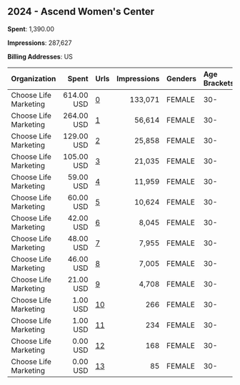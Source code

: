 ## 2024 - Ascend Women's Center 
**Spent**: 1,390.00

**Impressions**: 287,627

**Billing Addresses**: US

|Organization|Spent|Urls|Impressions|Genders|Age Brackets|Country Codes|
|:---|---:|:---|---:|:---|:---|:---|
|Choose Life Marketing|614.00 USD|[0](https://www.snap.com/political-ads/asset/691516db66fdc01a6cb23a36d16a56e0a8579cb63f1a35fdc4f408d0212ff03c?mediaType=png)|133,071|FEMALE|30-|united states|
|Choose Life Marketing|264.00 USD|[1](https://www.snap.com/political-ads/asset/61921feefa10d61525a083bbd5a3a7946576f6dd0479668069cd1fdc2e38408f?mediaType=png)|56,614|FEMALE|30-|united states|
|Choose Life Marketing|129.00 USD|[2](https://www.snap.com/political-ads/asset/75adb4279688d6ed8db85f9cddaa61f28afcf0a0e74965ed014d1101bd2894cb?mediaType=png)|25,858|FEMALE|30-|united states|
|Choose Life Marketing|105.00 USD|[3](https://www.snap.com/political-ads/asset/54237e9201f5026a623b3077663e0637f9110ab2e17a8847a470913b8d332ce4?mediaType=png)|21,035|FEMALE|30-|united states|
|Choose Life Marketing|59.00 USD|[4](https://www.snap.com/political-ads/asset/aa7b1ee96c6a73419723fea8412f534217ea1805e26e2ee10d03f07f402a3b3c?mediaType=png)|11,959|FEMALE|30-|united states|
|Choose Life Marketing|60.00 USD|[5](https://www.snap.com/political-ads/asset/b407b2db6fbbf17e658d6647497e2c89fc1596fb547074fa7bf539e01abec125?mediaType=png)|10,624|FEMALE|30-|united states|
|Choose Life Marketing|42.00 USD|[6](https://www.snap.com/political-ads/asset/68a94292e0a2adf60b4aac37e761342a332c507bfed8d89b571f173e49e1e631?mediaType=png)|8,045|FEMALE|30-|united states|
|Choose Life Marketing|48.00 USD|[7](https://www.snap.com/political-ads/asset/d2480ceac8d99f23c1801f5ad8d7b093165a97ccaa5999153da2c71b054223bf?mediaType=png)|7,955|FEMALE|30-|united states|
|Choose Life Marketing|46.00 USD|[8](https://www.snap.com/political-ads/asset/012802836439167b7067c0dc7fdbf198bf8e6078f86e155ad36d8f0b6e300e42?mediaType=png)|7,005|FEMALE|30-|united states|
|Choose Life Marketing|21.00 USD|[9](https://www.snap.com/political-ads/asset/4ee82709c75609187ed068dd81d358f88c71d647741e9d014c58b77833bbedad?mediaType=png)|4,708|FEMALE|30-|united states|
|Choose Life Marketing|1.00 USD|[10](https://www.snap.com/political-ads/asset/eddbfde766a35db990c0392622c25ef85fa6fa1bf49b1d2455a10bbe04abbe39?mediaType=mp4)|266|FEMALE|30-|united states|
|Choose Life Marketing|1.00 USD|[11](https://www.snap.com/political-ads/asset/a01a089feecc6e3c905e1ec1f18189cb6fc4e71698ab58dc7335acc95a233c63?mediaType=png)|234|FEMALE|30-|united states|
|Choose Life Marketing|0.00 USD|[12](https://www.snap.com/political-ads/asset/b37f85acc3058232c0ec09d8dafa8d51e2057ff964311b819aac58cd1f9a3cd0?mediaType=mp4)|168|FEMALE|30-|united states|
|Choose Life Marketing|0.00 USD|[13](https://www.snap.com/political-ads/asset/84a161c81b49e78f953e9c34ef3b5fa535f0e77be971e2ab52b7a5262947b093?mediaType=png)|85|FEMALE|30-|united states|
